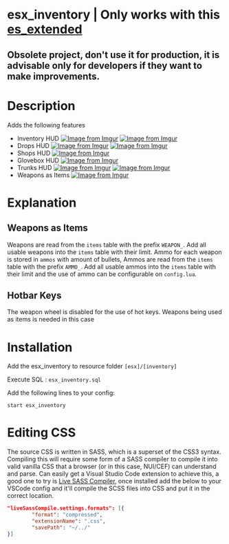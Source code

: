 # esx_inventory | Only works with this [es_extended](https://github.com/0rangeFox/es_extended)

## Obsolete project, don't use it for production, it is advisable only for developers if they want to make improvements.

# Description
Adds the following features

- Inventory HUD
[![Image from Imgur](https://i.imgur.com/UZSpzfD.png)](https://imgur.com/a/ZWKonJ6)
[![Image from Imgur](https://i.imgur.com/Zp6XcIC.png)](https://imgur.com/a/ZWKonJ6)
- Drops HUD
[![Image from Imgur](https://i.imgur.com/E8EH6sE.png)](https://imgur.com/a/ZWKonJ6)
[![Image from Imgur](https://i.imgur.com/BhQ3uua.png)](https://imgur.com/a/ZWKonJ6)
- Shops HUD
[![Image from Imgur](https://i.imgur.com/498U5K7.png)](https://imgur.com/a/ZWKonJ6)
- Glovebox HUD
[![Image from Imgur](https://i.imgur.com/49D5kJG.png)](https://imgur.com/a/ZWKonJ6)
- Trunks HUD
[![Image from Imgur](https://i.imgur.com/NPD7sx0.png)](https://imgur.com/a/ZWKonJ6)
[![Image from Imgur](https://i.imgur.com/XRbZsF1.png)](https://imgur.com/a/ZWKonJ6)
- Weapons as Items
[![Image from Imgur](https://i.imgur.com/JT68wpV.png)](https://imgur.com/a/ZWKonJ6)

# Explanation
## Weapons as Items
Weapons are read from the `items` table with the prefix `WEAPON_`. Add all usable weapons into the `items` table with their limit.
Ammo for each weapon is stored in `ammos` with amount of bullets, Ammos are read from the `items` table with the prefix `AMMO_`. Add all usable ammos into the `items` table with their limit and the use of ammo can be configurable on `config.lua`.

## Hotbar Keys
The weapon wheel is disabled for the use of hot keys. Weapons being used as items is needed in this case

# Installation
Add the esx_inventory to resource folder `[esx]/[inventory]`

Execute SQL : `esx_inventory.sql`

Add the following lines to your config:
```
start esx_inventory
```

# Editing CSS
The source CSS is written in SASS, which is a superset of the CSS3 syntax. Compiling this will require some form of a SASS compiler to compile it into valid vanilla CSS that a browser (or in this case, NUI/CEF) can understand and parse. Can easily get a Visual Studio Code extension to achieve this, a good one to try is [Live SASS Compiler](https://marketplace.visualstudio.com/items?itemName=ritwickdey.live-sass), once installed add the below to your VSCode config and it'll compile the SCSS files into CSS and put it in the correct location.

```JSON
"liveSassCompile.settings.formats": [{
        "format": "compressed",
        "extensionName": ".css",
        "savePath": "~/../"
}]
```
